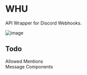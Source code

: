 # WHU

API Wrapper for Discord Webhooks.

![image](https://user-images.githubusercontent.com/68221218/202912179-889e3045-a8e4-4116-a9af-8365faf926c4.png)

## Todo
Allowed Mentions  
Message Components
